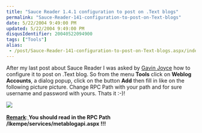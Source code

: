 ```yaml
---
title: "Sauce Reader 1.4.1 configuration to post on .Text blogs"
permalink: "Sauce-Reader-141-configuration-to-post-on-Text-blogs"
date: 5/22/2004 9:49:00 PM
updated: 5/22/2004 9:49:00 PM
disqusIdentifier: 20040522094900
tags: ["Tools"]
alias:
 - /post/Sauce-Reader-141-configuration-to-post-on-Text-blogs.aspx/index.html
---
```

After my last post about Sauce Reader I was asked by [Gavin Joyce](http://articles.gavinjoyce.com/) how to configure it to post on .Text blog. So from the menu <strong>Tools</strong> click on <strong>Weblog Accounts</strong>, a dialog popup, click on the button <strong>Add</strong> then fill in like on the following picture picture. Change RPC Path with your path and for sure username and password with yours. Thats it :-)!

![](http://perso.wanadoo.fr/laurent.kempe/images/setupsaucereader.png)<br><br><strong><u>Remark</u></strong>:<strong><u> </u>You should read in the RPC Path /lkempe/services/metablogapi.aspx !!!</strong>
